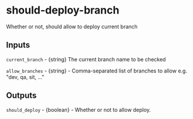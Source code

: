 # should-deploy-branch

Whether or not, should allow to deploy current branch

## Inputs

```current_branch``` - {string} The current branch name to be checked

```allow_branches``` - {string} - Comma-separated list of branches to allow e.g. "dev, qa, sit, ..."

## Outputs

```should_deploy``` - {boolean} - Whether or not to allow deploy.

